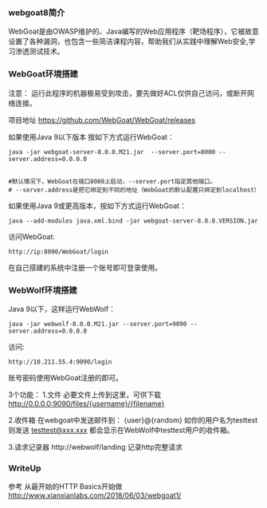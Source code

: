 ### webgoat8简介


WebGoat是由OWASP维护的、Java编写的Web应用程序（靶场程序），它被故意设置了各种漏洞，也包含一些简洁课程内容，帮助我们从实践中理解Web安全,学习渗透测试技术。



### WebGoat环境搭建

注意：
运行此程序的机器极易受到攻击，要先做好ACL仅供自己访问，或断开网络连接。

项目地址
https://github.com/WebGoat/WebGoat/releases

如果使用Java 9以下版本 按如下方式运行WebGoat：
```
java -jar webgoat-server-8.0.0.M21.jar  --server.port=8000 --server.address=0.0.0.0


#默认情况下，WebGoat在端口8080上启动，--server.port指定其他端口。
# --server.address是把它绑定到不同的地址（WebGoat的默认配置只绑定到localhost）
```


如果使用Java 9或更高版本，按如下方式运行WebGoat：
```
java --add-modules java.xml.bind -jar webgoat-server-8.0.0.VERSION.jar
```


访问WebGoat:
```
http://ip:8000/WebGoat/login
```

在自己搭建的系统中注册一个账号即可登录使用。


### WebWolf环境搭建


Java 9以下，这样运行WebWolf：
```
java -jar webwolf-8.0.0.M21.jar --server.port=9090 --server.address=0.0.0.0
```


访问:
```
http://10.211.55.4:9090/login
```

账号密码使用WebGoat注册的即可。


3个功能：
1.文件
必要文件上传到这里，可供下载
http://0.0.0.0:9090/files/{username}/{filename}

2.收件箱
在webgoat中发送邮件到：
{user}@{random}
如你的用户名为testtest则发送
testtest@xxx.xxx
都会显示在WebWolf中testtest用户的收件箱。

3.请求记录器
http://webwolf/landing
记录http完整请求


### WriteUp

参考
从最开始的HTTP Basics开始做
http://www.xianxianlabs.com/2018/06/03/webgoat1/

